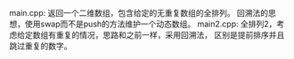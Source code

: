 main.cpp:
返回一个二维数组，包含给定的无重复数组的全排列。
回溯法的思想，使用swap而不是push的方法维护一个动态数组。
main2.cpp:
全排列2，考虑给定数组有重复的情况，思路和之前一样，采用回溯法，
区别是提前排序并且跳过重复的数字。
